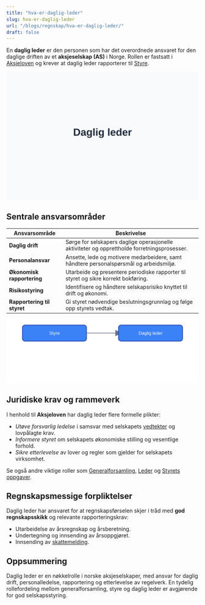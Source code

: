 ```yaml
---
title: "hva-er-daglig-leder"
slug: hva-er-daglig-leder
url: "/blogs/regnskap/hva-er-daglig-leder/"
draft: false
---
```


En **daglig leder** er den personen som har det overordnede ansvaret for den daglige driften av et **aksjeselskap (AS)** i Norge. Rollen er fastsatt i [Aksjeloven](/blogs/regnskap/hva-er-aksjeloven "Hva er Aksjeloven? Regler for Aksjeselskaper i Norge") og krever at daglig leder rapporterer til [Styre](/blogs/regnskap/hva-er-styre "Hva er et Styre?").

![Illustrasjon av rollen Daglig leder](hva-er-daglig-leder-image.svg)

## Sentrale ansvarsområder

| Ansvarsområde               | Beskrivelse                                                                                  |
|-----------------------------|----------------------------------------------------------------------------------------------|
| **Daglig drift**            | Sørge for selskapers daglige operasjonelle aktiviteter og opprettholde forretningsprosesser. |
| **Personalansvar**          | Ansette, lede og motivere medarbeidere, samt håndtere personalspørsmål og arbeidsmiljø.       |
| **Økonomisk rapportering**  | Utarbeide og presentere periodiske rapporter til styret og sikre korrekt bokføring.           |
| **Risikostyring**           | Identifisere og håndtere selskapsrisiko knyttet til drift og økonomi.                        |
| **Rapportering til styret** | Gi styret nødvendige beslutningsgrunnlag og følge opp styrets vedtak.                        |

![Styringsstruktur mellom styre og daglig leder](styringsstruktur-daglig-leder.svg)

## Juridiske krav og rammeverk

I henhold til **Aksjeloven** har daglig leder flere formelle plikter:

* *Utøve forsvarlig ledelse* i samsvar med selskapets [vedtekter](/blogs/regnskap/vedtekter "Vedtekter: Definisjon, Krav og Betydning i Norsk Regnskap") og lovpålagte krav.
* *Informere styret* om selskapets økonomiske stilling og vesentlige forhold.
* *Sikre etterlevelse* av lover og regler som gjelder for selskapets virksomhet.

Se også andre viktige roller som [Generalforsamling](/blogs/regnskap/hva-er-generalforsamling "Hva er Generalforsamling? Roller og Ansvar"), [Leder](/blogs/regnskap/leder "Leder: Roller og Ansvar i Norske Selskaper") og [Styrets oppgaver](/blogs/regnskap/hva-er-styre "Hva er et Styre?").

## Regnskapsmessige forpliktelser

Daglig leder har ansvaret for at regnskapsførselen skjer i tråd med **god regnskapsskikk** og relevante rapporteringskrav:

* Utarbeidelse av årsregnskap og årsberetning.
* Undertegning og innsending av årsoppgjøret.
* Innsending av [skattemelding](/blogs/regnskap/skattemelding "Skattemelding").

## Oppsummering

Daglig leder er en nøkkelrolle i norske aksjeselskaper, med ansvar for daglig drift, personalledelse, rapportering og etterlevelse av regelverk. En tydelig rollefordeling mellom generalforsamling, styre og daglig leder er avgjørende for god selskapsstyring.

